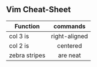 ## Vim Cheat-Sheet 

| Function        | commands   |
| ------------- |:-------------:|
| col 3 is      | right-aligned |
| col 2 is      | centered      |
| zebra stripes | are neat      |
